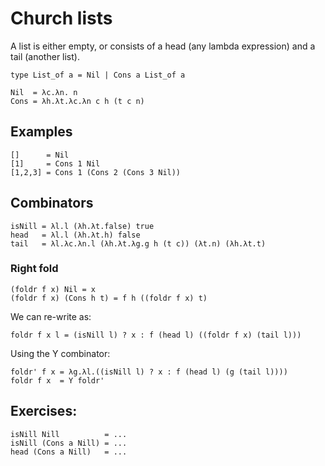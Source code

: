 # Church lists
A list is either empty, or consists of a head (any lambda expression) and a tail (another list).
```
type List_of a = Nil | Cons a List_of a

Nil  = λc.λn. n
Cons = λh.λt.λc.λn c h (t c n)

```

## Examples
```
[]      = Nil
[1]     = Cons 1 Nil
[1,2,3] = Cons 1 (Cons 2 (Cons 3 Nil))
```

## Combinators
```
isNill = λl.l (λh.λt.false) true
head   = λl.l (λh.λt.h) false
tail   = λl.λc.λn.l (λh.λt.λg.g h (t c)) (λt.n) (λh.λt.t)
```

### Right fold
```
(foldr f x) Nil = x
(foldr f x) (Cons h t) = f h ((foldr f x) t)

```
We can re-write as:
```
foldr f x l = (isNill l) ? x : f (head l) ((foldr f x) (tail l)))
```
Using the Y combinator:
```
foldr' f x = λg.λl.((isNill l) ? x : f (head l) (g (tail l))))
foldr f x  = Y foldr'
```


## Exercises:
```
isNill Nill          = ...
isNill (Cons a Nill) = ...
head (Cons a Nill)   = ...
```